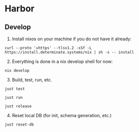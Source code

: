 # Harbor

## Develop

1. Install nixos on your machine if you do not have it already: 

```
curl --proto '=https' --tlsv1.2 -sSf -L https://install.determinate.systems/nix | sh -s -- install
```

2. Everything is done in a nix develop shell for now: 

```
nix develop
```

3. Build, test, run, etc. 


```
just test
```

```
just run
```

```
just release
```

4. Reset local DB (for init, schema generation, etc.)

```
just reset-db
```
